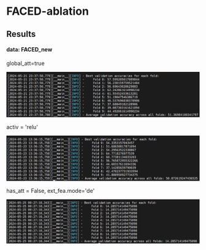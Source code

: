 # FACED-ablation

## Results

#### data: FACED_new

global_att=true

![ablation-r1](ablation-r1.png)



activ = 'relu'

![ablation-r2](ablation-r2.png)




has_att = False, ext_fea.mode='de'

![ablation-r3](ablation-r3.png)

